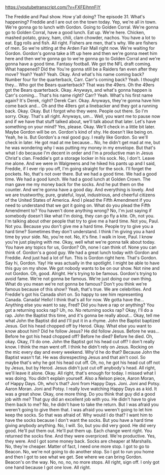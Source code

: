 https://youtubetranscript.com/?v=FXFEihnnFiY

 The Freddie and Paul show. How y'all doing? The episode 31. What's happening? Freddie and I are out on the town today. Yep, we're all in town. We're gonna go to lunch with Gordon. Going to Golden Corral. We're gonna go to Golden Corral, have a good lunch. Eat up. We're here. Chicken, mashed potato, gravy, ham, chili, clam chowder, nachos. You have a lot to eat. Egg rolls and fish. All right. Fishers are men, that's why. We are fishers of men. So we're sitting at the Arden Fair Mall right now. We're waiting for Gordon. Gordon's gonna take a lift up here and then we're gonna meet him here and then we're gonna go to we're gonna go to Golden Corral and we're gonna have a good time. Fantasy football. We got the NFL draft coming. What happened? Did the You're gonna still be a Raiders fan even after they move? Yeah? Yeah? Yeah. Okay. And what's his name coming back? Number four for the quarterback, Carr. Carr's coming back? Yeah. I thought they... Who got the Bears quarterback? That was the 49ers. Oh the 49ers got the Bears quarterback. Okay. Anyways, and what's gonna happen is Carr's coming... That's his name right? Carr? Yeah. What's his first name again? It's Derek, right? Derek Carr. Okay. Anyways, they're gonna have him come back and... Oh and the 49ers got a linebacker and they got a running back. Okay. Okay. But I forgot who they were. People out there. So I'm sorry. Okay. That's all right. Anyways, um... Well, you want me to pause now and if we have that stuff talked about, we'll talk about that later. Let's have something on your mind? Yes, please. Okay. We'll check in a little bit later. Maybe Gordon will be on. Gordon's kind of shy. He doesn't like being on. Yeah, he is. But Gordon's a real good guy. I really like Gordon. So we'll check in later. He got mad at me because... No, he didn't get mad at me, but he was wondering why I was putting my money in my envelope. But that's what I do because I'm decent in order and I'm a productive man in Jesus Christ's clan. Freddie's got a storage locker in his sock. No, I don't. Leave me alone. And we were in Walgreens and he hiked his pants up and I said, Freddie, if I ever rip you off, I'm going straight for the sock. I'll forget the pockets. No, that's not over there. But we had a good time. We had a good time. We had a good lunch. We had a good lunch at Golden Crown. The man gave me my money back for the socks. And he put them on the counter. And we're gonna have a good day. And everything is lovely. And we are trustworthy, pure, grateful, loyal, industrious, and cheerful citizens of the United States of America. And I plead the Fifth Amendment if you need to understand that we got it going on. What do you plead the Fifth Amendment to? You haven't done anything wrong? No, I'm just saying if somebody doesn't like what I'm doing, they can go fly a kite. Oh, not you. I'm talking about other people that try to give me a hard time. Not you, Paul. Not you. Because you don't give me a hard time. People try to give you a hard time? Sometimes they don't understand. I think I'm giving you a hard time by your side. No, you're not. No, it's fine. I walk in love, Paul. I know you're just playing with me. Okay, well what we're gonna talk about today. You have any topics for us, Gordon? Oh, none I can think of. None you can think of. Gordon's a good guy. We had a great lunch today with Gordon and Freddie. And just had a lot of fun. This is Gordon right here. That's Gordon. Say hi, Gordon. Yay! He was actually in the spotlight. I might be able to have this guy on my show. We got nobody wants to be on our show. Not nine and not Gordon. Oh, good. Alright. He's trying to be famous. Gordon's trying to avoid fame. We're not gonna be famous. We're just doing our own thing. What do you mean we're not gonna be famous? Don't you think we're famous because of this show? Yeah, that's true. We are celebrities. And Freddie's got his Canada shirt on. So happy to see him representing Canada. Canada! Hello! I think that's all for now. We gotta have the... Anything else you want to say, Fred? Did you have a rap or anything? You got a returning socks rap? Uh, no. No returning socks rap? Okay, I'll do a rap. John the Baptist this time, and it's gonna be really about... Okay, tell me what John the Baptist did and I'll put it in a rhyme. John the Baptist baptized Jesus. Got his head chopped off by Herod. Okay. What else you want to know about him? Did he follow Jesus? He did follow Jesus. Before he was... Before he got his head chopped off? Before he died? Before he died. Oh, okay. Okay, I'll do one. John the Baptist got his head cut off? I don't really know. I think the man went off. I think he didn't rely on Jesus. Rocking on the mic every day and every weekend. Why'd he do that? Because John the Baptist wasn't fat. He was disrespecting Jesus and that ain't cool. So maybe that's why he got his head cut off. Oh, no, he got his head cut off not by Jesus, but by Herod. Jesus didn't just cut off anybody's head. All right, we'll leave it alone. Okay. All right, that's enough for today. I missed what I was doing. You didn't explain yourself. Also a Nelson piece, Aaron Moran, of Happy Days. Oh, who's that? Joni from Happy Days. Joni. Joni and Potsy. Aaron Moran. Joni and Potsy. I really love watching Happy Days as a kid. It was a great show. Okay, one more thing. Do you think that guy did a good job with me? That guy did an excellent job with you. He didn't have to give them back to me? No, he didn't have to take the return. But I was afraid you weren't going to give them that. I was afraid you weren't going to let him keep the socks. So that was afraid of. Why would I do that? I want him to have the socks because I don't want the socks. But you have a hard time giving anybody anything. No, I will. So, but you did very good. He did very good. He'll put them out. He'll put them up. Each change went right. You returned the socks fine. And they were overpriced. We're productive. Yes, they were. And I got some money back. Socks are cheaper at Marshalls. No, they're cheaper. Matter of fact, I need one more stop. I got to go to Beacon. No, we're not going to do another stop. So I got to run you home and then I got to see what we get. See where we can bring Gordon. Beacon's on the way. No, no, no, no more stops. All right, sign off. I only got one hand because I got one love. All right.